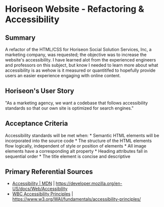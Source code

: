 # Horiseon Website - Refactoring & Accessibility

## Summary 

A refactor of the HTML/CSS for Horiseon Social Solution Services, Inc, a marketing company, was requested; the objective was to increase the website's accessibility. I have learned alot from the experienced engineers and professors on this subject, but know I needed to learn more about what accessibility is as wehow is it measured or quantitifed to hopefully provide users an easier experience engaging with online content.

## Horiseon's User Story

"As a marketing agency, we want a codebase that follows accessibility standards so that our own site is optimized for search engines."

## Acceptance Criteria
Accessibility standards will be met when:
    * Semantic HTML elements will be incorporated into the source code
    * The structure of the HTML elements flow logically, independent of style or position of elements
    * All image elements have a corresponding alt property
    * Heading attributes fall in sequential order
    * The title element is concise and descriptive


## Primary Referential Sources
 * [Accessibility | MDN](https://developer.mozilla.org/en-US/docs/Web/Accessibility) | https://developer.mozilla.org/en-US/docs/Web/Accessibility
 * [WBC Accessibility Principles](https://www.w3.org/WAI/fundamentals/accessibility-principles/) | https://www.w3.org/WAI/fundamentals/accessibility-principles/
